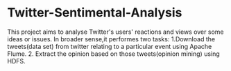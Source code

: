 # Twitter-Sentimental-Analysis
 This project aims to analyse Twitter's users' reactions and views over some ideas or issues. 
 In broader sense,it performes two tasks: 
 1.Download the tweets(data set) from twitter relating to a particular event using Apache Flume. 
 2. Extract the opinion based on those tweets(opinion mining) using HDFS.  
